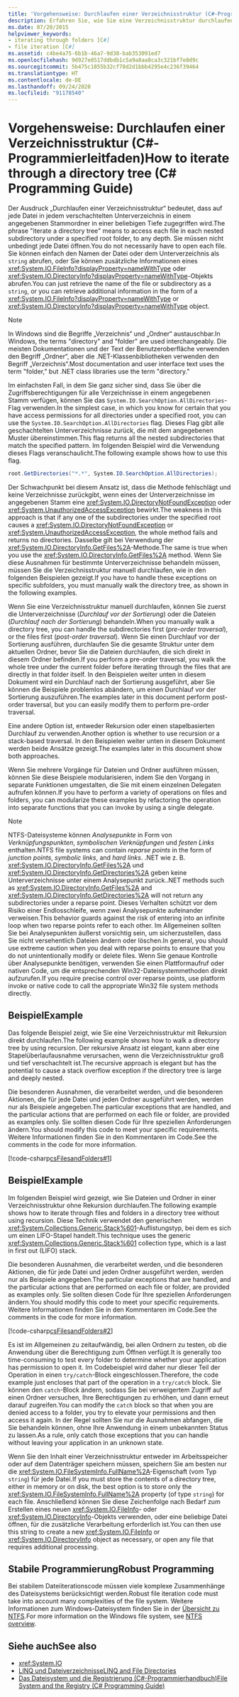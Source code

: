 ```yaml
---
title: 'Vorgehensweise: Durchlaufen einer Verzeichnisstruktur (C#-Programmierleitfaden)'
description: Erfahren Sie, wie Sie eine Verzeichnisstruktur durchlaufen. Greifen Sie auf jede Datei in jedem geschachtelten Unterverzeichnis unterhalb eines angegebenen Stammordners zu.
ms.date: 07/20/2015
helpviewer_keywords:
- iterating through folders [C#]
- file iteration [C#]
ms.assetid: c4be4a75-6b1b-46a7-9d38-bab353091ed7
ms.openlocfilehash: 9d927e8517ddbdb1c5a9a8aa8ca3c321bf7e8d9c
ms.sourcegitcommit: 5b475c1855b32cf78d2d1bbb4295e4c236f39464
ms.translationtype: HT
ms.contentlocale: de-DE
ms.lasthandoff: 09/24/2020
ms.locfileid: "91178540"
---
```

# <a name="how-to-iterate-through-a-directory-tree-c-programming-guide"></a><span data-ttu-id="5c9b9-104">Vorgehensweise: Durchlaufen einer Verzeichnisstruktur (C#-Programmierleitfaden)</span><span class="sxs-lookup"><span data-stu-id="5c9b9-104">How to iterate through a directory tree (C# Programming Guide)</span></span>

<span data-ttu-id="5c9b9-105">Der Ausdruck „Durchlaufen einer Verzeichnisstruktur“ bedeutet, dass auf jede Datei in jedem verschachtelten Unterverzeichnis in einem angegebenen Stammordner in einer beliebigen Tiefe zugegriffen wird.</span><span class="sxs-lookup"><span data-stu-id="5c9b9-105">The phrase "iterate a directory tree" means to access each file in each nested subdirectory under a specified root folder, to any depth.</span></span> <span data-ttu-id="5c9b9-106">Sie müssen nicht unbedingt jede Datei öffnen.</span><span class="sxs-lookup"><span data-stu-id="5c9b9-106">You do not necessarily have to open each file.</span></span> <span data-ttu-id="5c9b9-107">Sie können einfach den Namen der Datei oder dem Unterverzeichnis als `string` abrufen, oder Sie können zusätzliche Informationen eines <xref:System.IO.FileInfo?displayProperty=nameWithType> oder <xref:System.IO.DirectoryInfo?displayProperty=nameWithType>-Objekts abrufen.</span><span class="sxs-lookup"><span data-stu-id="5c9b9-107">You can just retrieve the name of the file or subdirectory as a `string`, or you can retrieve additional information in the form of a <xref:System.IO.FileInfo?displayProperty=nameWithType> or <xref:System.IO.DirectoryInfo?displayProperty=nameWithType> object.</span></span>  
  
> [!NOTE]
> <span data-ttu-id="5c9b9-108">In Windows sind die Begriffe „Verzeichnis“ und „Ordner“ austauschbar.</span><span class="sxs-lookup"><span data-stu-id="5c9b9-108">In Windows, the terms "directory" and "folder" are used interchangeably.</span></span> <span data-ttu-id="5c9b9-109">Die meisten Dokumentationen und der Text der Benutzeroberfläche verwenden den Begriff „Ordner“, aber die .NET-Klassenbibliotheken verwenden den Begriff „Verzeichnis“.</span><span class="sxs-lookup"><span data-stu-id="5c9b9-109">Most documentation and user interface text uses the term "folder," but .NET class libraries use the term "directory."</span></span>  
  
 <span data-ttu-id="5c9b9-110">Im einfachsten Fall, in dem Sie ganz sicher sind, dass Sie über die Zugriffsberechtigungen für alle Verzeichnisse in einem angegebenen Stamm verfügen, können Sie das `System.IO.SearchOption.AllDirectories`-Flag verwenden.</span><span class="sxs-lookup"><span data-stu-id="5c9b9-110">In the simplest case, in which you know for certain that you have access permissions for all directories under a specified root, you can use the `System.IO.SearchOption.AllDirectories` flag.</span></span> <span data-ttu-id="5c9b9-111">Dieses Flag gibt alle geschachtelten Unterverzeichnisse zurück, die mit dem angegebenen Muster übereinstimmen.</span><span class="sxs-lookup"><span data-stu-id="5c9b9-111">This flag returns all the nested subdirectories that match the specified pattern.</span></span> <span data-ttu-id="5c9b9-112">Im folgenden Beispiel wird die Verwendung dieses Flags veranschaulicht.</span><span class="sxs-lookup"><span data-stu-id="5c9b9-112">The following example shows how to use this flag.</span></span>  
  
```csharp  
root.GetDirectories("*.*", System.IO.SearchOption.AllDirectories);  
```  
  
 <span data-ttu-id="5c9b9-113">Der Schwachpunkt bei diesem Ansatz ist, dass die Methode fehlschlägt und keine Verzeichnisse zurückgibt, wenn eines der Unterverzeichnisse im angegebenen Stamm eine <xref:System.IO.DirectoryNotFoundException> oder <xref:System.UnauthorizedAccessException> bewirkt.</span><span class="sxs-lookup"><span data-stu-id="5c9b9-113">The weakness in this approach is that if any one of the subdirectories under the specified root causes a <xref:System.IO.DirectoryNotFoundException> or <xref:System.UnauthorizedAccessException>, the whole method fails and returns no directories.</span></span> <span data-ttu-id="5c9b9-114">Dasselbe gilt bei Verwendung der <xref:System.IO.DirectoryInfo.GetFiles%2A>-Methode.</span><span class="sxs-lookup"><span data-stu-id="5c9b9-114">The same is true when you use the <xref:System.IO.DirectoryInfo.GetFiles%2A> method.</span></span> <span data-ttu-id="5c9b9-115">Wenn Sie diese Ausnahmen für bestimmte Unterverzeichnisse behandeln müssen, müssen Sie die Verzeichnisstruktur manuell durchlaufen, wie in den folgenden Beispielen gezeigt.</span><span class="sxs-lookup"><span data-stu-id="5c9b9-115">If you have to handle these exceptions on specific subfolders, you must manually walk the directory tree, as shown in the following examples.</span></span>  
  
 <span data-ttu-id="5c9b9-116">Wenn Sie eine Verzeichnisstruktur manuell durchlaufen, können Sie zuerst die Unterverzeichnisse (*Durchlauf vor der Sortierung*) oder die Dateien (*Durchlauf nach der Sortierung*) behandeln.</span><span class="sxs-lookup"><span data-stu-id="5c9b9-116">When you manually walk a directory tree, you can handle the subdirectories first (*pre-order traversal*), or the files first (*post-order traversal*).</span></span> <span data-ttu-id="5c9b9-117">Wenn Sie einen Durchlauf vor der Sortierung ausführen, durchlaufen Sie die gesamte Struktur unter dem aktuellen Ordner, bevor Sie die Dateien durchlaufen, die sich direkt in diesem Ordner befinden.</span><span class="sxs-lookup"><span data-stu-id="5c9b9-117">If you perform a pre-order traversal, you walk the whole tree under the current folder before iterating through the files that are directly in that folder itself.</span></span> <span data-ttu-id="5c9b9-118">In den Beispielen weiter unten in diesem Dokument wird ein Durchlauf nach der Sortierung ausgeführt, aber Sie können die Beispiele problemlos abändern, um einen Durchlauf vor der Sortierung auszuführen.</span><span class="sxs-lookup"><span data-stu-id="5c9b9-118">The examples later in this document perform post-order traversal, but you can easily modify them to perform pre-order traversal.</span></span>  
  
 <span data-ttu-id="5c9b9-119">Eine andere Option ist, entweder Rekursion oder einen stapelbasierten Durchlauf zu verwenden.</span><span class="sxs-lookup"><span data-stu-id="5c9b9-119">Another option is whether to use recursion or a stack-based traversal.</span></span> <span data-ttu-id="5c9b9-120">In den Beispielen weiter unten in diesem Dokument werden beide Ansätze gezeigt.</span><span class="sxs-lookup"><span data-stu-id="5c9b9-120">The examples later in this document show both approaches.</span></span>  
  
 <span data-ttu-id="5c9b9-121">Wenn Sie mehrere Vorgänge für Dateien und Ordner ausführen müssen, können Sie diese Beispiele modularisieren, indem Sie den Vorgang in separate Funktionen umgestalten, die Sie mit einem einzelnen Delegaten aufrufen können.</span><span class="sxs-lookup"><span data-stu-id="5c9b9-121">If you have to perform a variety of operations on files and folders, you can modularize these examples by refactoring the operation into separate functions that you can invoke by using a single delegate.</span></span>  
  
> [!NOTE]
> <span data-ttu-id="5c9b9-122">NTFS-Dateisysteme können *Analysepunkte* in Form von *Verknüpfungspunkten*, *symbolischen Verknüpfungen* und *festen Links* enthalten.</span><span class="sxs-lookup"><span data-stu-id="5c9b9-122">NTFS file systems can contain *reparse points* in the form of *junction points*, *symbolic links*, and *hard links*.</span></span> <span data-ttu-id="5c9b9-123">.NET wie z. B. <xref:System.IO.DirectoryInfo.GetFiles%2A> und <xref:System.IO.DirectoryInfo.GetDirectories%2A> geben keine Unterverzeichnisse unter einem Analysepunkt zurück.</span><span class="sxs-lookup"><span data-stu-id="5c9b9-123">.NET methods such as <xref:System.IO.DirectoryInfo.GetFiles%2A> and <xref:System.IO.DirectoryInfo.GetDirectories%2A> will not return any subdirectories under a reparse point.</span></span> <span data-ttu-id="5c9b9-124">Dieses Verhalten schützt vor dem Risiko einer Endlosschleife, wenn zwei Analysepunkte aufeinander verweisen.</span><span class="sxs-lookup"><span data-stu-id="5c9b9-124">This behavior guards against the risk of entering into an infinite loop when two reparse points refer to each other.</span></span> <span data-ttu-id="5c9b9-125">Im Allgemeinen sollten Sie bei Analysepunkten äußerst vorsichtig sein, um sicherzustellen, dass Sie nicht versehentlich Dateien ändern oder löschen.</span><span class="sxs-lookup"><span data-stu-id="5c9b9-125">In general, you should use extreme caution when you deal with reparse points to ensure that you do not unintentionally modify or delete files.</span></span> <span data-ttu-id="5c9b9-126">Wenn Sie genaue Kontrolle über Analysepunkte benötigen, verwenden Sie einen Plattformaufruf oder nativen Code, um die entsprechenden Win32-Dateisystemmethoden direkt aufzurufen.</span><span class="sxs-lookup"><span data-stu-id="5c9b9-126">If you require precise control over reparse points, use platform invoke or native code to call the appropriate Win32 file system methods directly.</span></span>  
  
## <a name="example"></a><span data-ttu-id="5c9b9-127">Beispiel</span><span class="sxs-lookup"><span data-stu-id="5c9b9-127">Example</span></span>  

 <span data-ttu-id="5c9b9-128">Das folgende Beispiel zeigt, wie Sie eine Verzeichnisstruktur mit Rekursion direkt durchlaufen.</span><span class="sxs-lookup"><span data-stu-id="5c9b9-128">The following example shows how to walk a directory tree by using recursion.</span></span> <span data-ttu-id="5c9b9-129">Der rekursive Ansatz ist elegant, kann aber eine Stapelüberlaufausnahme verursachen, wenn die Verzeichnisstruktur groß und tief verschachtelt ist.</span><span class="sxs-lookup"><span data-stu-id="5c9b9-129">The recursive approach is elegant but has the potential to cause a stack overflow exception if the directory tree is large and deeply nested.</span></span>  
  
 <span data-ttu-id="5c9b9-130">Die besonderen Ausnahmen, die verarbeitet werden, und die besonderen Aktionen, die für jede Datei und jeden Ordner ausgeführt werden, werden nur als Beispiele angegeben.</span><span class="sxs-lookup"><span data-stu-id="5c9b9-130">The particular exceptions that are handled, and the particular actions that are performed on each file or folder, are provided as examples only.</span></span> <span data-ttu-id="5c9b9-131">Sie sollten diesen Code für Ihre speziellen Anforderungen ändern.</span><span class="sxs-lookup"><span data-stu-id="5c9b9-131">You should modify this code to meet your specific requirements.</span></span> <span data-ttu-id="5c9b9-132">Weitere Informationen finden Sie in den Kommentaren im Code.</span><span class="sxs-lookup"><span data-stu-id="5c9b9-132">See the comments in the code for more information.</span></span>  
  
 [!code-csharp[csFilesandFolders#1](~/samples/snippets/csharp/VS_Snippets_VBCSharp/csFilesAndFolders/CS/FileIteration.cs#1)]  
  
## <a name="example"></a><span data-ttu-id="5c9b9-133">Beispiel</span><span class="sxs-lookup"><span data-stu-id="5c9b9-133">Example</span></span>  

 <span data-ttu-id="5c9b9-134">Im folgenden Beispiel wird gezeigt, wie Sie Dateien und Ordner in einer Verzeichnisstruktur ohne Rekursion durchlaufen.</span><span class="sxs-lookup"><span data-stu-id="5c9b9-134">The following example shows how to iterate through files and folders in a directory tree without using recursion.</span></span> <span data-ttu-id="5c9b9-135">Diese Technik verwendet den generischen <xref:System.Collections.Generic.Stack%601>-Auflistungstyp, bei dem es sich um einen LIFO-Stapel handelt.</span><span class="sxs-lookup"><span data-stu-id="5c9b9-135">This technique uses the generic <xref:System.Collections.Generic.Stack%601> collection type, which is a last in first out (LIFO) stack.</span></span>  
  
 <span data-ttu-id="5c9b9-136">Die besonderen Ausnahmen, die verarbeitet werden, und die besonderen Aktionen, die für jede Datei und jeden Ordner ausgeführt werden, werden nur als Beispiele angegeben.</span><span class="sxs-lookup"><span data-stu-id="5c9b9-136">The particular exceptions that are handled, and the particular actions that are performed on each file or folder, are provided as examples only.</span></span> <span data-ttu-id="5c9b9-137">Sie sollten diesen Code für Ihre speziellen Anforderungen ändern.</span><span class="sxs-lookup"><span data-stu-id="5c9b9-137">You should modify this code to meet your specific requirements.</span></span> <span data-ttu-id="5c9b9-138">Weitere Informationen finden Sie in den Kommentaren im Code.</span><span class="sxs-lookup"><span data-stu-id="5c9b9-138">See the comments in the code for more information.</span></span>  
  
 [!code-csharp[csFilesandFolders#2](~/samples/snippets/csharp/VS_Snippets_VBCSharp/csFilesAndFolders/CS/FileIteration.cs#2)]  
  
 <span data-ttu-id="5c9b9-139">Es ist im Allgemeinen zu zeitaufwändig, bei allen Ordnern zu testen, ob die Anwendung über die Berechtigung zum Öffnen verfügt.</span><span class="sxs-lookup"><span data-stu-id="5c9b9-139">It is generally too time-consuming to test every folder to determine whether your application has permission to open it.</span></span> <span data-ttu-id="5c9b9-140">Im Codebeispiel wird daher nur dieser Teil der Operation in einen `try/catch`-Block eingeschlossen.</span><span class="sxs-lookup"><span data-stu-id="5c9b9-140">Therefore, the code example just encloses that part of the operation in a `try/catch` block.</span></span> <span data-ttu-id="5c9b9-141">Sie können den `catch`-Block ändern, sodass Sie bei verweigertem Zugriff auf einen Ordner versuchen, Ihre Berechtigungen zu erhöhen, und dann erneut darauf zugreifen.</span><span class="sxs-lookup"><span data-stu-id="5c9b9-141">You can modify the `catch` block so that when you are denied access to a folder, you try to elevate your permissions and then access it again.</span></span> <span data-ttu-id="5c9b9-142">In der Regel sollten Sie nur die Ausnahmen abfangen, die Sie behandeln können, ohne Ihre Anwendung in einem unbekannten Status zu lassen.</span><span class="sxs-lookup"><span data-stu-id="5c9b9-142">As a rule, only catch those exceptions that you can handle without leaving your application in an unknown state.</span></span>  
  
 <span data-ttu-id="5c9b9-143">Wenn Sie den Inhalt einer Verzeichnisstruktur entweder im Arbeitsspeicher oder auf dem Datenträger speichern müssen, speichern Sie am besten nur die <xref:System.IO.FileSystemInfo.FullName%2A>-Eigenschaft (vom Typ `string`) für jede Datei.</span><span class="sxs-lookup"><span data-stu-id="5c9b9-143">If you must store the contents of a directory tree, either in memory or on disk, the best option is to store only the <xref:System.IO.FileSystemInfo.FullName%2A> property (of type `string`) for each file.</span></span> <span data-ttu-id="5c9b9-144">Anschließend können Sie diese Zeichenfolge nach Bedarf zum Erstellen eines neuen <xref:System.IO.FileInfo>- oder <xref:System.IO.DirectoryInfo>-Objekts verwenden, oder eine beliebige Datei öffnen, für die zusätzliche Verarbeitung erforderlich ist.</span><span class="sxs-lookup"><span data-stu-id="5c9b9-144">You can then use this string to create a new <xref:System.IO.FileInfo> or <xref:System.IO.DirectoryInfo> object as necessary, or open any file that requires additional processing.</span></span>  
  
## <a name="robust-programming"></a><span data-ttu-id="5c9b9-145">Stabile Programmierung</span><span class="sxs-lookup"><span data-stu-id="5c9b9-145">Robust Programming</span></span>  

 <span data-ttu-id="5c9b9-146">Bei stabilem Dateiiterationscode müssen viele komplexe Zusammenhänge des Dateisystems berücksichtigt werden.</span><span class="sxs-lookup"><span data-stu-id="5c9b9-146">Robust file iteration code must take into account many complexities of the file system.</span></span> <span data-ttu-id="5c9b9-147">Weitere Informationen zum Windows-Dateisystem finden Sie in der [Übersicht zu NTFS](/windows-server/storage/file-server/ntfs-overview).</span><span class="sxs-lookup"><span data-stu-id="5c9b9-147">For more information on the Windows file system, see [NTFS overview](/windows-server/storage/file-server/ntfs-overview).</span></span>  
  
## <a name="see-also"></a><span data-ttu-id="5c9b9-148">Siehe auch</span><span class="sxs-lookup"><span data-stu-id="5c9b9-148">See also</span></span>

- <xref:System.IO>
- [<span data-ttu-id="5c9b9-149">LINQ und Dateiverzeichnisse</span><span class="sxs-lookup"><span data-stu-id="5c9b9-149">LINQ and File Directories</span></span>](../concepts/linq/linq-and-file-directories.md)
- [<span data-ttu-id="5c9b9-150">Das Dateisystem und die Registrierung (C#-Programmierhandbuch)</span><span class="sxs-lookup"><span data-stu-id="5c9b9-150">File System and the Registry (C# Programming Guide)</span></span>](./index.md)
